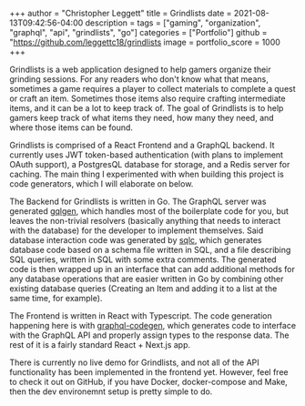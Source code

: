 +++
author = "Christopher Leggett"
title = Grindlists
date = 2021-08-13T09:42:56-04:00
description =
tags = ["gaming", "organization", "graphql", "api", "grindlists", "go"]
categories = ["Portfolio"]
github = "https://github.com/leggettc18/grindlists
image =
portfolio_score = 1000
+++

Grindlists is a web application designed to help gamers organize their grinding
sessions. For any readers who don't know what that means, sometimes a game
requires a player to collect materials to complete a quest or craft an item.
Sometimes those items also require crafting intermediate items, and it can be a
lot to keep track of. The goal of Grindlists is to help gamers keep track of
what items they need, how many they need, and where those items can be found.

Grindlists is comprised of a React Frontend and a GraphQL backend. It currently
uses JWT token-based authentication (with plans to implement OAuth support), a 
PostgresQL database for storage, and a Redis server for caching. The main thing
I experimented with when building this project is code generators, which I will
elaborate on below.

The Backend for Grindlists is written in Go. The GraphQL server was generated
[gqlgen](https://gqlgen.com/), which handles most of the boilerplate code for you, but leaves the
non-trivial resolvers (basically anything that needs to interact with the database)
for the developer to implement themselves. Said database interaction code was 
generated by [sqlc](https://sqlc.dev/), which generates database code based on a schema file
written in SQL, and a file describing SQL queries, written in SQL with some extra
comments. The generated code is then wrapped up in an interface that can add
additional methods for any database operations that are easier written in Go by
combining other existing database queries (Creating an Item and adding it to a
list at the same time, for example).

The Frontend is written in React with Typescript. The code generation happening
here is with [graphql-codegen](https://www.graphql-code-generator.com/), which generates code to interface with the
GraphQL API and properly assign types to the response data. The rest of it is a 
fairly standard React + Next.js app.

There is currently no live demo for Grindlists, and not all of the API functionality
has been implemented in the frontend yet. However, feel free to check it out
on GitHub, if you have Docker, docker-compose and Make, then the dev environemnt
setup is pretty simple to do.